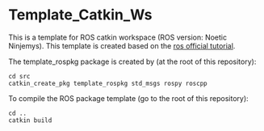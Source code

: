 # Template_Catkin_Ws
This is a template for ROS catkin workspace (ROS version: Noetic Ninjemys). This template is created based on the [ros official tutorial](http://wiki.ros.org/ROS/Tutorials).

The template_rospkg package is created by (at the root of this repository):
```shell
cd src
catkin_create_pkg template_rospkg std_msgs rospy roscpp
```

To compile the ROS package template (go to the root of this repository):
```shell
cd ..
catkin build
```

